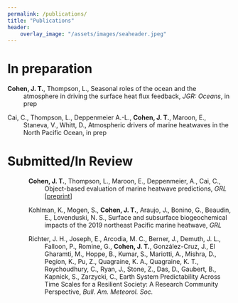 ```yaml
---
permalink: /publications/
title: "Publications"
header:
    overlay_image: "/assets/images/seaheader.jpeg"
---
```


# In preparation

<div style="text-indent: -36px; padding-left: 36px;">
<p><b>Cohen, J. T.</b>, Thompson, L., Seasonal roles of the ocean and the atmosphere in driving the surface heat flux feedback, <i>JGR: Oceans</i>, in prep</p>
<p>Cai, C., Thompson, L., Deppenmeier A.-L., <b>Cohen, J. T.</b>, Maroon, E., Staneva, V., Whitt, D., Atmospheric drivers of marine heatwaves in the North Pacific Ocean, in prep</p>
</div>

# Submitted/In Review
<div style="text-indent: -36px; padding-left: 36px;">
<ol reversed>
<ol><b>Cohen, J. T.</b>, Thompson, L., Maroon, E., Deppenmeier, A., Cai, C., Object-based evaluation of marine heatwave predictions, <i>GRL</i> [<a href="https://essopenarchive.org/users/885081/articles/1264421-object-based-evaluation-of-marine-heatwave-predictions">preprint</a>]</ol>
<ol>Kohlman, K., Mogen, S., <b>Cohen, J. T.</b>, Araujo, J., Bonino, G., Beaudin, E., Lovenduski, N. S., Surface and subsurface biogeochemical impacts of the 2019 northeast Pacific marine heatwave, <i>GRL</i></ol>
<ol>Richter, J. H., Joseph, E., Arcodia, M. C., Berner, J., Demuth, J. L., Falloon, P., Romine, G., <b>Cohen, J. T.</b>, González-Cruz, J., El Gharamti, M., Hoppe, B., Kumar, S., Mariotti, A., Mishra, D., Pegion, K., Pu, Z., Quagraine, K. A., Quagraine, K. T., Roychoudhury, C., Ryan, J., Stone, Z., Das, D., Gaubert, B., Kapnick, S., Zarzycki, C., Earth System Predictability Across Time Scales for a Resilient Society: A Research Community Perspective, <i>Bull. Am. Meteorol. Soc.</i></ol>
</ol>
</div>